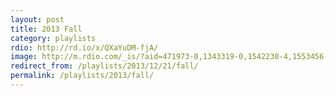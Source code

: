 ```yaml
---
layout: post
title: 2013 Fall
category: playlists
rdio: http://rd.io/x/QXaYuDM-fjA/
image: http://m.rdio.com/_is/?aid=471973-0,1343319-0,1542230-4,1553456-5,1595250-4,1602678-2,1628721-2,1676834-2,1721934-1&w=600&h=600
redirect_from: /playlists/2013/12/21/fall/
permalink: /playlists/2013/fall/
---
```


